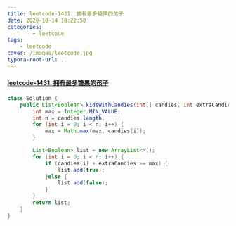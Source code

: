 ```yaml
---
title: leetcode-1431. 拥有最多糖果的孩子
date: 2020-10-14 18:22:50
categories: 
		- leetcode
tags: 
	- leetcode
cover: /images/leetcode.jpg
typora-root-url: ..
---
```


#### [leetcode-1431. 拥有最多糖果的孩子](https://leetcode-cn.com/problems/kids-with-the-greatest-number-of-candies/)

```java
class Solution {
    public List<Boolean> kidsWithCandies(int[] candies, int extraCandies) {
        int max = Integer.MIN_VALUE;
        int n = candies.length;
        for (int i = 0; i < n; i++) {
            max = Math.max(max, candies[i]);
        }

        List<Boolean> list = new ArrayList<>();
        for (int i = 0; i < n; i++) {
            if (candies[i] + extraCandies >= max) {
                list.add(true);
            }else {
                list.add(false);
            }
        }
        return list;
    }
}
```

